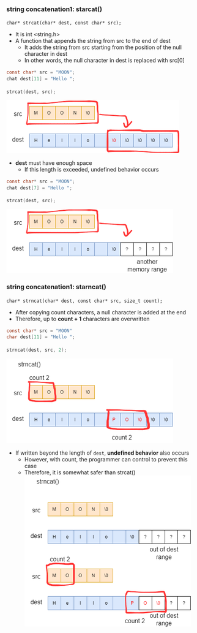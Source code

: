 ### string concatenation1: starcat()
`char* strcat(char* dest, const char* src);`
- It is int <string.h>
- A function that appends the string from src to the end of dest
    - It adds the string from src starting from the position of the null character in dest
    - In other words, the null character in dest is replaced with src[0]
```c
const char* src = "MOON";
chat dest[11] = "Hello ";

strcat(dest, src);
```
!['strcat1'](./strcat1.png)
- **dest** must have enough space
    - If this length is exceeded, undefined behavior occurs

```c
const char* src = "MOON";
chat dest[7] = "Hello ";

strcat(dest, src);
```
!['strcat2'](./strcat2.png)



### string concatenation1: star**n**cat()
`char* strncat(char* dest, const char* src, size_t count);`
- After copying count characters, a null character is added at the end
- Therefore, up to **count + 1** characters are overwritten
```c
const char* src = "MOON"
char dest[11] = "Hello ";

strncat(dest, src, 2);
```
!['strncat1'](./strncat1.png)
- If written beyond the length of `dest`, **undefined behavior** also occurs
    - However, with count, the programmer can control to prevent this case
    - Therefore, it is somewhat safer than strcat()
!['strncat2'](./strncat2.png)